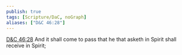 ```yaml
---
publish: true
tags: [Scripture/DaC, noGraph]
aliases: ["D&C 46:28"]
---
```

[D&C 46:28](https://churchofjesuschrist.org/study/scriptures/dc-testament/dc/46?lang=eng&id=p28#p28) And it shall come to pass that he that asketh in Spirit shall receive in Spirit;
